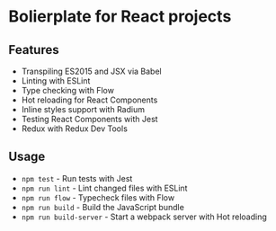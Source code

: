 Bolierplate for React projects
==============================

## Features

* Transpiling ES2015 and JSX via Babel
* Linting with ESLint
* Type checking with Flow
* Hot reloading for React Components
* Inline styles support with Radium
* Testing React Components with Jest
* Redux with Redux Dev Tools

## Usage

* `npm test` - Run tests with Jest
* `npm run lint` - Lint changed files with ESLint
* `npm run flow` - Typecheck files with Flow
* `npm run build` - Build the JavaScript bundle
* `npm run build-server` - Start a webpack server with Hot reloading
